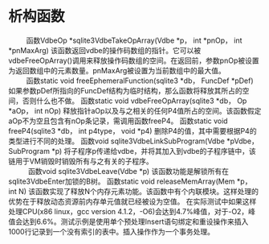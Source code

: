 # 析构函数
&nbsp;&nbsp;&nbsp;&nbsp;&nbsp;&nbsp;&nbsp;&nbsp;&nbsp;函数VdbeOp *sqlite3VdbeTakeOpArray(Vdbe *p， int *pnOp， int *pnMaxArg)
该函数返回vdbe的操作码数组的指针。它可以被vdbeFreeOpArray()调用来释放操作码数组的空间。在返回前，参数pnOp被设置为返回数组中的元素数量。pnMaxArg被设置为当前数组中的最大值。<br>
&nbsp;&nbsp;&nbsp;&nbsp;&nbsp;&nbsp;&nbsp;&nbsp;&nbsp;函数static void freeEphemeralFunction(sqlite3 *db， FuncDef *pDef)
如果参数pDef所指向的FuncDef结构为临时结构，那么函数将释放其所占的空间，否则什么也不做。
函数static void vdbeFreeOpArray(sqlite3 *db， Op *aOp， int nOp)
释放指针aOp以及与之相关的任何P4值所占的空间。该函数假定aOp不为空且包含有nOp条记录，需调用函数freeP4。
函数static void freeP4(sqlite3 *db， int p4type， void *p4)
删除P4的值，其中需要根据P4的类型进行不同的处理。
函数void sqlite3VdbeLinkSubProgram(Vdbe *pVdbe， SubProgram *p)
将子程序p传递给vdbe，并将其加入到vdbe的子程序链中，该链用于VM销毁时销毁所有与之有关的子程序。<br>
&nbsp;&nbsp;&nbsp;&nbsp;&nbsp;&nbsp;&nbsp;&nbsp;&nbsp;
函数void sqlite3VdbeLeave(Vdbe *p)
该函数功能是解锁所有在sqlite3VdbeEnter加锁的B树。
函数static void releaseMemArray(Mem *p， int N)
该函数实现了释放N个内存元素功能。该函数中有个内联模块。这样处理的优势在于释放动态资源前内存单元值就已经被设为空值。
在实际测试中如果这样处理CPU(x86 linux，gcc version 4.1.2，-O6)会达到4.7%峰值，对于-O2，峰值会达到6.6%。测试示例是使用单个预处理Insert语句绑定和重设操作来插入1000行记录到一个没有索引的表中。插入操作作为一个事务处理。
